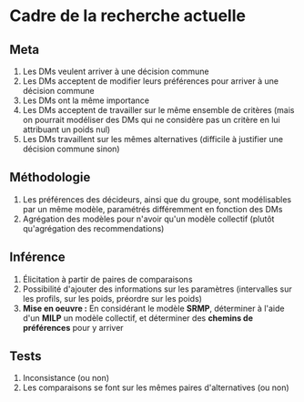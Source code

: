 # Cadre de la recherche actuelle

## Meta

1. Les DMs veulent arriver à une décision commune
2. Les DMs acceptent de modifier leurs préférences pour arriver à une décision commune
3. Les DMs ont la même importance
4. Les DMs acceptent de travailler sur le même ensemble de critères (mais on pourrait modéliser des DMs qui ne considère pas un critère en lui attribuant un poids nul)
5. Les DMs travaillent sur les mêmes alternatives (difficile à justifier une décision commune sinon)

## Méthodologie

1. Les préférences des décideurs, ainsi que du groupe, sont modélisables par un même modèle, paramétrés différemment en fonction des DMs
2. Agrégation des modèles pour n'avoir qu'un modèle collectif (plutôt qu'agrégation des recommendations)

## Inférence

1. Élicitation à partir de paires de comparaisons
2. Possibilité d'ajouter des informations sur les paramètres (intervalles sur les profils, sur les poids, préordre sur les poids)
3. **Mise en oeuvre :** En considérant le modèle **SRMP**, déterminer à l'aide d'un **MILP** un modèle collectif, et déterminer des **chemins de préférences** pour y arriver

## Tests

1. Inconsistance (ou non)
2. Les comparaisons se font sur les mêmes paires d'alternatives (ou non)
